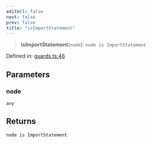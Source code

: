 ```yaml
---
editUrl: false
next: false
prev: false
title: "isImportStatement"
---
```


> **isImportStatement**(`node`): `node is ImportStatement`

Defined in: [guards.ts:46](https://github.com/rcs-agents/rcs-lang/blob/d67a89cedb553bfd3c4dced3f75360ae0dfac4db/packages/ast/src/guards.ts#L46)

## Parameters

### node

`any`

## Returns

`node is ImportStatement`
